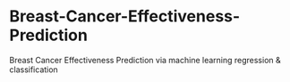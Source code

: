 # Breast-Cancer-Effectiveness-Prediction
Breast Cancer Effectiveness Prediction via machine learning regression &amp; classification

